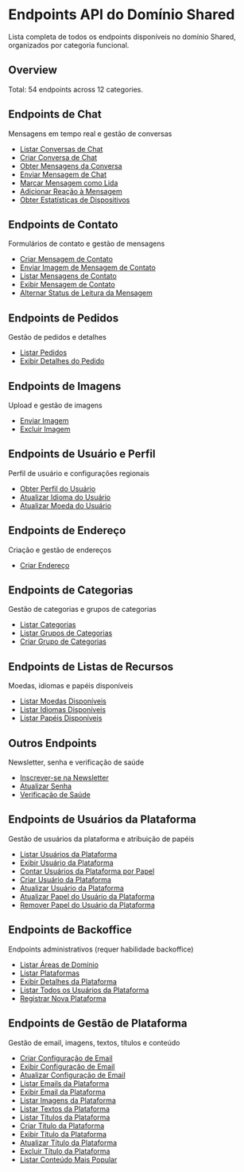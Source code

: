# Endpoints API do Domínio Shared

Lista completa de todos os endpoints disponíveis no domínio Shared, organizados por categoria funcional.

## Overview

Total: 54 endpoints across 12 categories.

## Endpoints de Chat

Mensagens em tempo real e gestão de conversas

- [Listar Conversas de Chat](./ChatListConversations.md)
- [Criar Conversa de Chat](./ChatCreateConversation.md)
- [Obter Mensagens da Conversa](./ChatGetMessages.md)
- [Enviar Mensagem de Chat](./ChatSendMessage.md)
- [Marcar Mensagem como Lida](./ChatMarkAsRead.md)
- [Adicionar Reação à Mensagem](./ChatAddReaction.md)
- [Obter Estatísticas de Dispositivos](./ChatGetDeviceStats.md)

## Endpoints de Contato

Formulários de contato e gestão de mensagens

- [Criar Mensagem de Contato](./PlatformContactMessageStore.md)
- [Enviar Imagem de Mensagem de Contato](./PlatformContactMessageStoreImage.md)
- [Listar Mensagens de Contato](./PlatformContactMessageIndex.md)
- [Exibir Mensagem de Contato](./PlatformContactMessageShow.md)
- [Alternar Status de Leitura da Mensagem](./PlatformContactMessageToggleRead.md)

## Endpoints de Pedidos

Gestão de pedidos e detalhes

- [Listar Pedidos](./OrderIndex.md)
- [Exibir Detalhes do Pedido](./OrderShow.md)

## Endpoints de Imagens

Upload e gestão de imagens

- [Enviar Imagem](./ImageStore.md)
- [Excluir Imagem](./ImageDestroy.md)

## Endpoints de Usuário e Perfil

Perfil de usuário e configurações regionais

- [Obter Perfil do Usuário](./UserProfile.md)
- [Atualizar Idioma do Usuário](./UserLanguageUpdate.md)
- [Atualizar Moeda do Usuário](./UserCurrencyUpdate.md)

## Endpoints de Endereço

Criação e gestão de endereços

- [Criar Endereço](./AddressStore.md)

## Endpoints de Categorias

Gestão de categorias e grupos de categorias

- [Listar Categorias](./CategoryIndex.md)
- [Listar Grupos de Categorias](./CategoryGroupIndex.md)
- [Criar Grupo de Categorias](./CategoryGroupStore.md)

## Endpoints de Listas de Recursos

Moedas, idiomas e papéis disponíveis

- [Listar Moedas Disponíveis](./CurrencyIndex.md)
- [Listar Idiomas Disponíveis](./LanguageIndex.md)
- [Listar Papéis Disponíveis](./RoleIndex.md)

## Outros Endpoints

Newsletter, senha e verificação de saúde

- [Inscrever-se na Newsletter](./NewsletterStore.md)
- [Atualizar Senha](./PasswordUpdate.md)
- [Verificação de Saúde](./HealthCheck.md)

## Endpoints de Usuários da Plataforma

Gestão de usuários da plataforma e atribuição de papéis

- [Listar Usuários da Plataforma](./PlatformUserIndex.md)
- [Exibir Usuário da Plataforma](./PlatformUserShow.md)
- [Contar Usuários da Plataforma por Papel](./PlatformUserCounter.md)
- [Criar Usuário da Plataforma](./PlatformUserStore.md)
- [Atualizar Usuário da Plataforma](./PlatformUserUpdate.md)
- [Atualizar Papel do Usuário da Plataforma](./PlatformUserUpdateRole.md)
- [Remover Papel do Usuário da Plataforma](./PlatformUserRemoveRole.md)

## Endpoints de Backoffice

Endpoints administrativos (requer habilidade backoffice)

- [Listar Áreas de Domínio](./BackofficeDomainAreaIndex.md)
- [Listar Plataformas](./BackofficePlatformIndex.md)
- [Exibir Detalhes da Plataforma](./BackofficePlatformShow.md)
- [Listar Todos os Usuários da Plataforma](./BackofficePlatformUserIndex.md)
- [Registrar Nova Plataforma](./PlatformAuthenticationRegister.md)

## Endpoints de Gestão de Plataforma

Gestão de email, imagens, textos, títulos e conteúdo

- [Criar Configuração de Email](./PlatformEmailConfigStore.md)
- [Exibir Configuração de Email](./PlatformEmailConfigShow.md)
- [Atualizar Configuração de Email](./PlatformEmailConfigUpdate.md)
- [Listar Emails da Plataforma](./PlatformEmailIndex.md)
- [Exibir Email da Plataforma](./PlatformEmailShow.md)
- [Listar Imagens da Plataforma](./PlatformImageIndex.md)
- [Listar Textos da Plataforma](./PlatformTextIndex.md)
- [Listar Títulos da Plataforma](./PlatformTitleIndex.md)
- [Criar Título da Plataforma](./PlatformTitleStore.md)
- [Exibir Título da Plataforma](./PlatformTitleShow.md)
- [Atualizar Título da Plataforma](./PlatformTitleUpdate.md)
- [Excluir Título da Plataforma](./PlatformTitleDestroy.md)
- [Listar Conteúdo Mais Popular](./MostPopularContentIndex.md)

